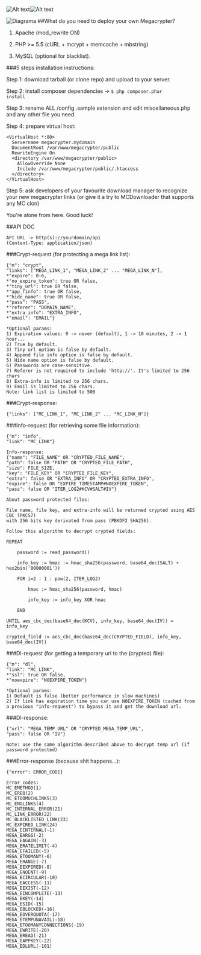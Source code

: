 ![Alt text](/public/images/lock.png?raw=true "MC logo")![Alt text](/public/images/logo.png?raw=true "MC logo")

![Diagrama](https://megacrypter.com/images/diagrama.png)
##What do you need to deploy your own Megacrypter?

1) Apache (mod_rewrite ON)

2) PHP >= 5.5 (cURL + mcrypt + memcache + mbstring)

3) MySQL (optional for blacklist).

###5 steps installation instructions:

Step 1: download tarball (or clone repo) and upload to your server.

Step 2: install composer dependencies -> <code>$ php composer.phar install</code>

Step 3: rename ALL /config .sample extension and edit miscellaneous.php and any other file you need.

Step 4: prepare virtual host:

```
<VirtualHost *:80>
  Servername megacrypter.mydomain
  DocumentRoot /var/www/megacrypter/public
  RewriteEngine On
  <directory /var/www/megacrypter/public>
    AllowOverride None
    Include /var/www/megacrypter/public/.htaccess
  </directory> 
</VirtualHost>
```

Step 5: ask developers of your favourite download manager to recognize your new megacrypter links (or give it a try to MCDownloader that supports any MC clon)

You're alone from here. Good luck!

##API DOC

```
API URL -> http(s)://yourdomain/api
(Content-Type: application/json)
```

###Crypt-request (for protecting a mega link list):
```
{"m": "crypt", 
"links": ["MEGA_LINK_1", "MEGA_LINK_2" ... "MEGA_LINK_N"],
*"expire": 0-6,
*"no_expire_token": true OR false,
*"tiny_url": true OR false,
*"app_finfo": true OR false,
*"hide_name": true OR false,
*"pass": "PASS",
*"referer": "DOMAIN_NAME",
*"extra_info": "EXTRA_INFO",
*"email": "EMAIL"}

*Optional params:
1) Expiration values: 0 -> never (default), 1 -> 10 minutes, 2 -> 1 hour...
2) True by default.
3) Tiny url option is false by default.
4) Append file info option is false by default.
5) Hide name option is false by default.
6) Passwords are case-sensitive.
7) Referer is not required to include 'http://'. It's limited to 256 chars
8) Extra-info is limited to 256 chars.
9) Email is limited to 256 chars.
Note: link list is limited to 500
```

###Crypt-response:
```
{"links": ["MC_LINK_1", "MC_LINK_2" ... "MC_LINK_N"]}
```

###Info-request (for retrieving some file information):
```
{"m": "info", 
"link": "MC_LINK"}

Info-response:
{"name": "FILE_NAME" OR "CRYPTED_FILE_NAME", 
"path": false OR "PATH" OR "CRYPTED_FILE_PATH",
"size": FILE_SIZE, 
"key": "FILE_KEY" OR "CRYPTED_FILE_KEY",
"extra": false OR "EXTRA_INFO" OR "CRYPTED_EXTRA_INFO",
"expire": false OR "EXPIRE_TIMESTAMP#NOEXPIRE_TOKEN",
"pass": false OR "ITER_LOG2#KCV#SALT#IV"}

About password protected files: 

File name, file key, and extra-info will be returned crypted using AES CBC (PKCS7) 
with 256 bits key derivated from pass (PBKDF2 SHA256).

Follow this algorithm to decrypt crypted fields:

REPEAT
        
    password := read_password()
    
    info_key := hmac := hmac_sha256(password, base64_dec(SALT) + hex2bin('00000001'))
    
    FOR i=2 : 1 : pow(2, ITER_LOG2)
        
        hmac := hmac_sha256(password, hmac)
    
        info_key := info_key XOR hmac
    
    END

UNTIL aes_cbc_dec(base64_dec(KCV), info_key, base64_dec(IV)) = info_key

crypted_field := aes_cbc_dec(base64_dec(CRYPTED_FIELD), info_key, base64_dec(IV))
```

###Dl-request (for getting a temporary url to the (crypted) file):
```
{"m": "dl", 
"link": "MC_LINK",
*"ssl": true OR false,
*"noexpire": "NOEXPIRE_TOKEN"}

*Optional params:
1) Default is false (better performance in slow machines)
2) If link has expiration time you can use NOEXPIRE_TOKEN (cached from a previous "info-request") to bypass it and get the download url.
```

###Dl-response:
```
{"url": "MEGA_TEMP_URL" OR "CRYPTED_MEGA_TEMP_URL",
"pass": false OR "IV"}

Note: use the same algorithm described above to decrypt temp url (if password protected)
```

###Error-response (because shit happens...):
```
{"error": ERROR_CODE}

Error codes:
MC_EMETHOD(1)
MC_EREQ(2)
MC_ETOOMUCHLINKS(3)
MC_ENOLINKS(4)
MC_INTERNAL_ERROR(21)
MC_LINK_ERROR(22)
MC_BLACKLISTED_LINK(23)
MC_EXPIRED_LINK(24)
MEGA_EINTERNAL(-1)
MEGA_EARGS(-2)
MEGA_EAGAIN(-3)
MEGA_ERATELIMIT(-4)
MEGA_EFAILED(-5)
MEGA_ETOOMANY(-6)
MEGA_ERANGE(-7)
MEGA_EEXPIRED(-8)
MEGA_ENOENT(-9)
MEGA_ECIRCULAR(-10)
MEGA_EACCESS(-11)
MEGA_EEXIST(-12)
MEGA_EINCOMPLETE(-13)
MEGA_EKEY(-14)
MEGA_ESID(-15)
MEGA_EBLOCKED(-16)
MEGA_EOVERQUOTA(-17)
MEGA_ETEMPUNAVAIL(-18)
MEGA_ETOOMANYCONNECTIONS(-19)
MEGA_EWRITE(-20)
MEGA_EREAD(-21)
MEGA_EAPPKEY(-22)
MEGA_EDLURL(-101)
```
